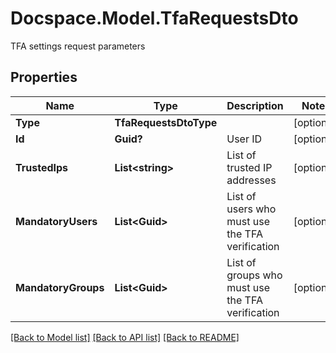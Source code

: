 # Docspace.Model.TfaRequestsDto
TFA settings request parameters

## Properties

Name | Type | Description | Notes
------------ | ------------- | ------------- | -------------
**Type** | **TfaRequestsDtoType** |  | [optional] 
**Id** | **Guid?** | User ID | [optional] 
**TrustedIps** | **List&lt;string&gt;** | List of trusted IP addresses | [optional] 
**MandatoryUsers** | **List&lt;Guid&gt;** | List of users who must use the TFA verification | [optional] 
**MandatoryGroups** | **List&lt;Guid&gt;** | List of groups who must use the TFA verification | [optional] 

[[Back to Model list]](../README.md#documentation-for-models) [[Back to API list]](../README.md#documentation-for-api-endpoints) [[Back to README]](../README.md)


